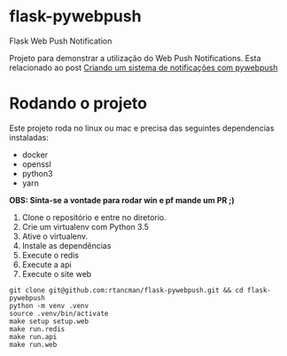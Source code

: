 # flask-pywebpush
Flask Web Push Notification

Projeto para demonstrar a utilização do Web Push Notifications. Esta relacionado ao post [Criando um sistema de notificações com  pywebpush](https://www.rtancman.com.br/python/criando-sistema-de-notificações-com-pywebpush.html)


# Rodando o projeto

Este projeto roda no linux ou mac e precisa das seguintes dependencias instaladas:

- docker
- openssl
- python3
- yarn

**OBS: Sinta-se a vontade para rodar win e pf mande um PR ;)**

1. Clone o repositório e entre no diretorio.
2. Crie um virtualenv com Python 3.5
3. Ative o virtualenv.
4. Instale as dependências
5. Execute o redis
6. Execute a api
7. Execute o site web

```console
git clone git@github.com:rtancman/flask-pywebpush.git && cd flask-pywebpush
python -m venv .venv
source .venv/bin/activate
make setup setup.web
make run.redis
make run.api
make run.web
```

